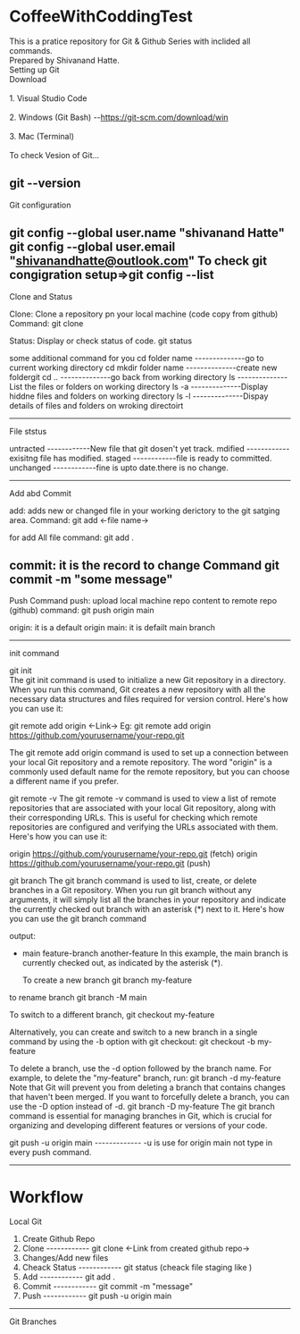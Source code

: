 # CoffeeWithCoddingTest
This is a pratice repository for Git & Github Series with inclided all commands.
<br>
Prepared by Shivanand Hatte.
<br>
Setting up Git
<br>
Download   
<br>
           1. Visual Studio Code
<br>           
           2. Windows (Git Bash) --https://git-scm.com/download/win 
<br>           
           3. Mac (Terminal)
 <br>           
To check Vesion of Git...

git --version
<br>
--------------------------------------------------------------------------------
Git configuration

git config --global user.name "shivanand Hatte"
git config --global user.email "shivanandhatte@outlook.com"
To check git congigration setup=>git config --list
--------------------------------------------------------------------------------
Clone and Status

Clone: Clone a repository pn your local machine (code copy from github)
Command: 
git clone <Link>

Status: Display or check status of code.
git status


some additional command for you
cd folder name          --------------go to current working directory
cd mkdir folder name    --------------create new foldergit
cd ..                   --------------go back from working directory
ls                      --------------List the files or folders on working directory
ls -a                   --------------Display hiddne files and folders on working directory
ls -l                   --------------Dispay details of files and folders on wroking directoirt

---------------------------------------------------------------------------------------------------
File ststus

untracted               ------------New file that git dosen't yet track.
mdified                 ------------exisitng file has modified.
staged                  ------------file is ready to committed.
unchanged               ------------fine is upto date.there is no change.

------------------------------------------------------------------------------------------------------
Add abd Commit

add: adds new or changed file in your working derictory to the git satging area.
Command:
git add <-file name->

for add All file
command:
git add .

commit: it is the record to change
Command
git commit -m "some message"
---------------------------------------------------------------------------
Push Command
push: upload local machine repo content to remote repo (github)
command:
git push origin main

origin: it is a default origin 
main: it is defailt main branch


--------------------------------------------------------------------------------
init command

git init        
The git init command is used to initialize a new Git repository in a directory. When you run this command, Git creates a new repository with all the necessary data structures and files required for version control. Here's how you can use it:

git remote add origin <-Link->
Eg: git remote add origin https://github.com/yourusername/your-repo.git

The git remote add origin command is used to set up a connection between your local Git repository and a remote repository. The word "origin" is a commonly used default name for the remote repository, but you can choose a different name if you prefer.

git remote -v
The git remote -v command is used to view a list of remote repositories that are associated with your local Git repository, along with their corresponding URLs. This is useful for checking which remote repositories are configured and verifying the URLs associated with them. Here's how you can use it:

origin  https://github.com/yourusername/your-repo.git (fetch)
origin  https://github.com/yourusername/your-repo.git (push)


git branch
The git branch command is used to list, create, or delete branches in a Git repository. When you run git branch without any arguments, it will simply list all the branches in your repository and indicate the currently checked out branch with an asterisk (*) next to it. Here's how you can use the git branch command

output:
* main
  feature-branch
  another-feature
  In this example, the main branch is currently checked out, as indicated by the asterisk (*).

  To create a new branch
  git branch my-feature


to rename branch
git branch -M main

To switch to a different branch,
git checkout my-feature


Alternatively, you can create and switch to a new branch in a single command by using the -b option with git checkout:
git checkout -b my-feature


To delete a branch, use the -d option followed by the branch name. For example, to delete the "my-feature" branch, run:
git branch -d my-feature
Note that Git will prevent you from deleting a branch that contains changes that haven't been merged. If you want to forcefully delete a branch, you can use the -D option instead of -d.
git branch -D my-feature
The git branch command is essential for managing branches in Git, which is crucial for organizing and developing different features or versions of your code.

git push -u origin main            -------------   -u is use for origin main not type in every push command. 

--------------------------------------------------------------------------------------------------------------------------------
<h1>Workflow</h1>

Local Git

1. Create Github Repo
2. Clone                ------------ git clone <-Link from created github repo->
3. Changes/Add new files            
4. Cheack Status        ------------ git status (cheack file staging like )
4. Add                  ------------ git add .
5. Commit               ------------ git commit -m "message"
6. Push                 ------------ git push -u origin main
------------------------------------------------------------------------------------------------------------------------------

Git Branches


